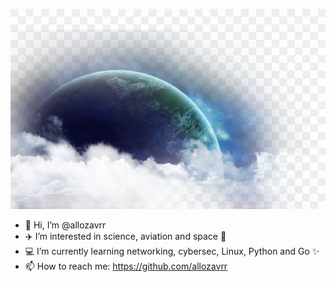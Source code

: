 ![alt text](https://github.com/allozavrr/Screenshots/blob/main/planet-outer-space-solar-system-milky-way-wallpaper-png-favpng-VgF8dxXuWZ8rfcrPKbMP3KZsf.jpeg "Hello, this is me!")

- 👋 Hi, I’m @allozavrr
- ✈️ I’m interested in science, aviation and space 🚀
- 💻 I’m currently learning networking, cybersec, Linux, Python and Go ✨ 
- 📫 How to reach me: https://github.com/allozavrr



